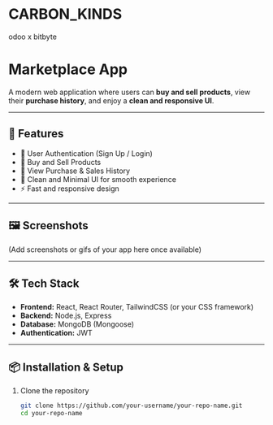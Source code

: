 # CARBON_KINDS
odoo x bitbyte
# Marketplace App

A modern web application where users can **buy and sell products**, view their **purchase history**, and enjoy a **clean and responsive UI**.  

---

## 🚀 Features
- 🔐 User Authentication (Sign Up / Login)  
- 🛒 Buy and Sell Products  
- 📜 View Purchase & Sales History  
- 🎨 Clean and Minimal UI for smooth experience  
- ⚡ Fast and responsive design  

---

## 🖼️ Screenshots
(Add screenshots or gifs of your app here once available)

---

## 🛠️ Tech Stack
- **Frontend:** React, React Router, TailwindCSS (or your CSS framework)  
- **Backend:** Node.js, Express  
- **Database:** MongoDB (Mongoose)  
- **Authentication:** JWT  

---

## 📦 Installation & Setup

1. Clone the repository
   ```bash
   git clone https://github.com/your-username/your-repo-name.git
   cd your-repo-name
